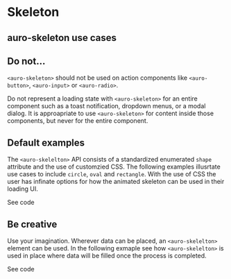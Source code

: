 <!--
The index.md file is a compiled document. No edits should be made directly to this file.
README.md is created by running `npm run build:docs`.
This file is generated based on a template fetched from `./docs/partials/index.md`
-->

# Skeleton

<!-- AURO-GENERATED-CONTENT:START (FILE:src=./description.md) -->
<!-- AURO-GENERATED-CONTENT:END -->

## auro-skeleton use cases

<!-- AURO-GENERATED-CONTENT:START (FILE:src=./useCases.md) -->
<!-- AURO-GENERATED-CONTENT:END -->

## Do not...

`<auro-skeleton>` should not be used on action components like `<auro-button>`, `<auro-input>` or `<auro-radio>`.

Do not represent a loading state with `<auro-skeleton>` for an entire component such as a toast notification, dropdown menus, or a modal dialog. It is approapriate to use `<auro-skeleton>` for content inside those components, but never for the entire component.

## Default examples

The `<auro-skelelton>` API consists of a standardized enumerated `shape` attribute and the use of customzied CSS. The following examples illusrtate use cases to include `circle`, `oval` and `rectangle`. With the use of CSS the user has infinate options for how the animated skeleton can be used in their loading UI.

<div class="exampleWrapper">
  <!-- AURO-GENERATED-CONTENT:START (FILE:src=./../../apiExamples/basic.html) -->
  <!-- AURO-GENERATED-CONTENT:END -->
</div>

<auro-accordion alignRight>
  <span slot="trigger">See code</span>

<!-- AURO-GENERATED-CONTENT:START (CODE:src=./../../apiExamples/basic.html) -->
<!-- AURO-GENERATED-CONTENT:END -->

</auro-accordion>

## Be creative

Use your imagination. Wherever data can be placed, an `<auro-skelelton>` element can be used. In the following exmaple see how `<auro-skelelton>` is used in place where data will be filled once the process is completed.

<div class="exampleWrapper">
  <!-- AURO-GENERATED-CONTENT:START (FILE:src=./../../apiExamples/table_example.html) -->
  <!-- AURO-GENERATED-CONTENT:END -->
</div>

<auro-accordion alignRight>
  <span slot="trigger">See code</span>

<!-- AURO-GENERATED-CONTENT:START (CODE:src=./../../apiExamples/table_example.html) -->
<!-- AURO-GENERATED-CONTENT:END -->

</auro-accordion>
